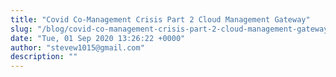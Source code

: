 ```yaml
---
title: "Covid Co-Management Crisis Part 2 Cloud Management Gateway"
slug: "/blog/covid-co-management-crisis-part-2-cloud-management-gateway"
date: "Tue, 01 Sep 2020 13:26:22 +0000"
author: "stevew1015@gmail.com"
description: ""
---
```


